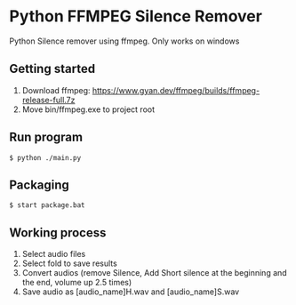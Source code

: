 # Python FFMPEG Silence Remover
Python Silence remover using ffmpeg.
Only works on windows

## Getting started
1. Download ffmpeg: https://www.gyan.dev/ffmpeg/builds/ffmpeg-release-full.7z
2. Move bin/ffmpeg.exe to project root

## Run program
```
$ python ./main.py
```

## Packaging
```
$ start package.bat
```

## Working process
1. Select audio files
2. Select fold to save results
3. Convert audios (remove Silence, Add Short silence at the beginning and the end, volume up 2.5 times)
4. Save audio as [audio_name]H.wav and [audio_name]S.wav
